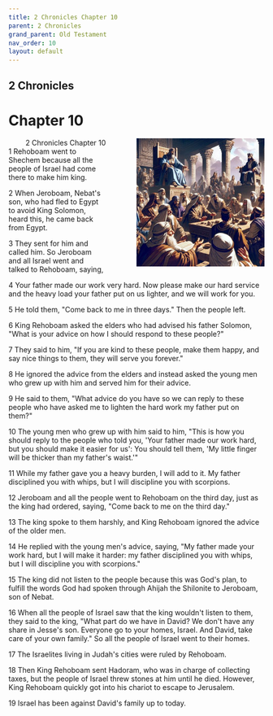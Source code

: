 ```yaml
---
title: 2 Chronicles Chapter 10
parent: 2 Chronicles
grand_parent: Old Testament
nav_order: 10
layout: default
---
```


## 2 Chronicles

# Chapter 10

<div style="clear: both; text-align: right;">
    <img src="/assets/Image/2 Chronicles/500/10.jpg" alt="2 Chronicles Chapter 10" class="chapter-image" style="max-width: 50%; height: auto; float: right; margin: 0 0 10px 10px; padding-left: 10%;">
    <figcaption style="font-size: 14px;">2 Chronicles Chapter 10</figcaption>
</div>
1 Rehoboam went to Shechem because all the people of Israel had come there to make him king.

2 When Jeroboam, Nebat's son, who had fled to Egypt to avoid King Solomon, heard this, he came back from Egypt.

3 They sent for him and called him. So Jeroboam and all Israel went and talked to Rehoboam, saying,

4 Your father made our work very hard. Now please make our hard service and the heavy load your father put on us lighter, and we will work for you.

5 He told them, "Come back to me in three days." Then the people left.

6 King Rehoboam asked the elders who had advised his father Solomon, "What is your advice on how I should respond to these people?"

7 They said to him, "If you are kind to these people, make them happy, and say nice things to them, they will serve you forever."

8 He ignored the advice from the elders and instead asked the young men who grew up with him and served him for their advice.

9 He said to them, "What advice do you have so we can reply to these people who have asked me to lighten the hard work my father put on them?"

10 The young men who grew up with him said to him, "This is how you should reply to the people who told you, 'Your father made our work hard, but you should make it easier for us': You should tell them, 'My little finger will be thicker than my father's waist.'"

11 While my father gave you a heavy burden, I will add to it. My father disciplined you with whips, but I will discipline you with scorpions.

12 Jeroboam and all the people went to Rehoboam on the third day, just as the king had ordered, saying, "Come back to me on the third day."

13 The king spoke to them harshly, and King Rehoboam ignored the advice of the older men.

14 He replied with the young men's advice, saying, "My father made your work hard, but I will make it harder: my father disciplined you with whips, but I will discipline you with scorpions."

15 The king did not listen to the people because this was God's plan, to fulfill the words God had spoken through Ahijah the Shilonite to Jeroboam, son of Nebat.

16 When all the people of Israel saw that the king wouldn't listen to them, they said to the king, "What part do we have in David? We don't have any share in Jesse's son. Everyone go to your homes, Israel. And David, take care of your own family." So all the people of Israel went to their homes.

17 The Israelites living in Judah's cities were ruled by Rehoboam.

18 Then King Rehoboam sent Hadoram, who was in charge of collecting taxes, but the people of Israel threw stones at him until he died. However, King Rehoboam quickly got into his chariot to escape to Jerusalem.

19 Israel has been against David's family up to today.


